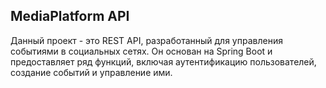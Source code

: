 ## MediaPlatform API
Данный проект - это REST API, разработанный для управления событиями в социальных сетях. Он основан на Spring Boot и предоставляет ряд функций, включая аутентификацию пользователей, создание событий и управление ими.
